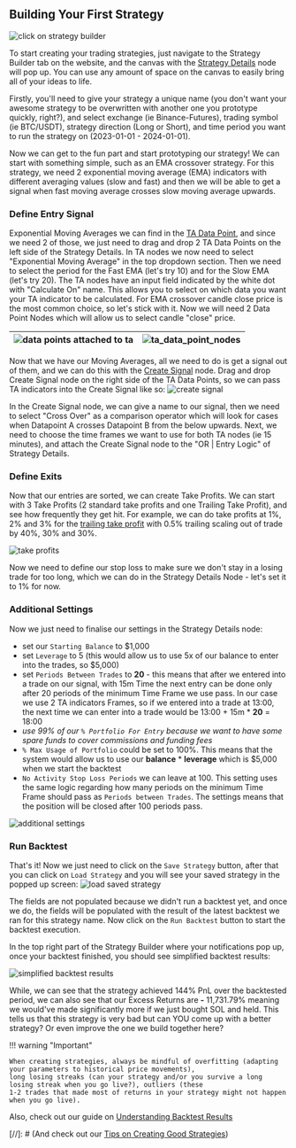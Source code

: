 ## Building Your First Strategy

![click on strategy builder](images/click_on_strategy_builder.png)

To start creating your trading strategies, just navigate to the Strategy Builder tab on the website, and the canvas with the
[Strategy Details](/docs/strategy_nodes/Strategy_Details.md) node will pop up. You can use any amount of space on the 
canvas to easily bring all of your ideas to life.

Firstly, you'll need to give your strategy a unique name (you don't want your awesome strategy to be overwritten with 
another one you prototype quickly, right?), and select exchange (ie Binance-Futures), trading symbol (ie BTC/USDT), 
strategy direction (Long or Short), and time period you want to run the strategy on (2023-01-01 - 2024-01-01).

Now we can get to the fun part and start prototyping our strategy! We can start with something simple, such as an EMA 
crossover strategy. For this strategy, we need 2 exponential moving average (EMA) indicators with different averaging values 
(slow and fast) and then we will be able to get a signal when fast moving average crosses slow moving average upwards. 

### Define Entry Signal

Exponential Moving Averages we can find in the [TA Data Point](/docs/data_nodes/TA_Data_Point.md), and 
since we need 2 of those, we just need to drag and drop 2 TA Data Points on the left side of the Strategy Details. In 
TA nodes we now need to select "Exponential Moving Average" in the top dropdown section. Then we need to select the period 
for the Fast EMA (let's try 10) and for the Slow EMA (let's try 20). The TA nodes have an input field indicated by the 
white dot with "Calculate On" name. This allows you to select on which data you want your TA indicator to be calculated.
For EMA crossover candle close price is the most common choice, so let's stick with it. Now we will need 2 Data Point 
Nodes which will allow us to select candle "close" price.  

| ![data points attached to ta](images/getting_started_data_points_attached_to_ta.png) | ![ta_data_point_nodes](images/building_your_first_strategy_ta_nodes_selected.png) |
|--------------------------------------------------------------------------------------|-----------------------------------------------------------------------------------|

Now that we have our Moving Averages, all we need to do is get a signal out of them, and we can do this with the 
[Create Signal](/docs/strategy_nodes/Create_Signal.md) node. Drag and drop Create Signal node on the right side of the TA Data Points, so we can pass TA
indicators into the Create Signal like so: ![create signal](images/getting_started_create_signal.png)

In the Create Signal node, we can give a name to our signal, then we need to select "Cross Over" as a comparison 
operator which will look for cases when Datapoint A crosses Datapoint B from the below upwards. Next, we need to choose 
the time frames we want to use for both TA nodes (ie 15 minutes), and attach the Create Signal node to the 
"OR | Entry Logic" of Strategy Details. 

### Define Exits

Now that our entries are sorted, we can create Take Profits. We can start with 3 Take Profits (2 standard take profits 
and one Trailing Take Profit), and see how frequently they get hit. For example, we can do take profits at 1%, 2% and 3%
for the [trailing take profit](/docs/strategy_nodes/Trailing_Take_Profit.md) with 0.5% trailing scaling out of trade by 
40%, 30% and 30%.

![take profits](images/getting_started_take_profits.png)

Now we need to define our stop loss to make sure we don't stay in a losing trade for too long, which we can do in the 
Strategy Details Node - let's set it to 1% for now. 

### Additional Settings

Now we just need to finalise our settings in the Strategy Details node:
* set our `Starting Balance` to $1,000
* set `Leverage` to 5 (this would allow us to use 5x of our balance to enter into the trades, so $5,000)
* set `Periods Between Trades` to **20** - this means that after we entered into a trade on our signal, with 15m Time 
  the next entry can be done only after 20 periods of the minimum Time Frame we use pass. In our case we use 2 TA indicators 
  Frames, so if we entered into a trade at 13:00, the next time we can enter into a trade would be 
  13:00 + 15m * **20** = 18:00
* _use 99% of our `% Portfolio For Entry` because we want to have some spare funds to cover commissions and funding fees_
* `% Max Usage of Portfolio` could be set to 100%. This means that the system would allow us to use our **balance** * 
  **leverage** which is $5,000 when we start the backtest
* `No Activity Stop Loss Periods` we can leave at 100. This setting uses the same logic regarding how many periods on 
  the minimum Time Frame should pass as `Periods between Trades`. The settings means that the position will be closed 
  after 100 periods pass.

![additional settings](images/getting_started_additional_settings.png)

### Run Backtest

That's it! Now we just need to click on the `Save Strategy` button, after that you can click on `Load Strategy` and you
will see your saved strategy in the popped up screen:
![load saved strategy](images/getting_started_load_saved_strategy.png)

The fields are not populated because we didn't run a backtest yet, and once we do, the fields will be populated with the
result of the latest backtest we ran for this strategy name. Now click on the `Run Backtest` button to start the 
backtest execution.

In the top right part of the Strategy Builder where your notifications pop up, once your backtest finished, you should 
see simplified backtest results: 

![simplified backtest results](images/minimised_backtest_result.png)

While, we can see that the strategy achieved 144% PnL over the backtested period, we can also see that our Excess 
Returns are **-** 11,731.79% meaning we would've made significantly more if we just bought SOL and held. This
tells us that this strategy is very bad but can YOU come up with a better strategy? Or even improve the one we build 
together here?

!!! warning "Important"
      
    When creating strategies, always be mindful of overfitting (adapting your parameters to historical price movements),
    long losing streaks (can your strategy and/or you survive a long losing streak when you go live?), outliers (these 
    1-2 trades that made most of returns in your strategy might not happen when you go live).

Also, check out our guide on [Understanding Backtest Results](Understanding_backtest_results.md) 

[//]: # (And check out our [Tips on Creating Good Strategies](Tips_on_creating_good_strategies.md))


